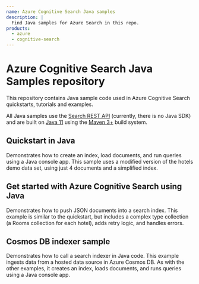 ```yaml
---
name: Azure Cognitive Search Java samples
description: |
  Find Java samples for Azure Search in this repo.
products:
  - azure
  - cognitive-search
---
```


# Azure Cognitive Search Java Samples repository

This repository contains Java sample code used in Azure Cognitive Search quickstarts, tutorials and examples.

All Java samples use the [Search REST API](https://docs.microsoft.com/rest/api/searchservice/) (currently, there is no Java SDK) and are built on [Java 11](http://openjdk.java.net/projects/jdk/11/) using the [Maven 3+](https://maven.apache.org/) build system.

## Quickstart in Java

Demonstrates how to create an index, load documents, and run queries using a Java console app. This sample uses a modified version of the hotels demo data set, using just 4 documents and a simplified index.

## Get started with Azure Cognitive Search using Java

Demonstrates how to push JSON documents into a search index. This example is similar to the quickstart, but includes a complex type collection (a Rooms collection for each hotel), adds retry logic, and handles errors.

## Cosmos DB indexer sample

Demonstrates how to call a search indexer in Java code. This example ingests data from a hosted data source in Azure Cosmos DB. As with the other examples, it creates an index, loads documents, and runs queries using a Java console app.